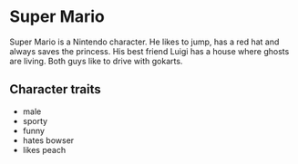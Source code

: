 # Super Mario

Super Mario is a Nintendo character. He likes to jump, has a red hat and always saves the princess. His best friend Luigi has a house where ghosts are living. Both guys like to drive with gokarts. 

## Character traits
* male
* sporty
* funny
* hates bowser
* likes peach
